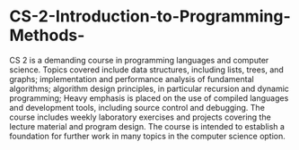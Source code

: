 # CS-2-Introduction-to-Programming-Methods-
CS 2 is a demanding course in programming languages and computer science. Topics covered include data structures, including lists, trees, and graphs; implementation and performance analysis of fundamental algorithms; algorithm design principles, in particular recursion and dynamic programming; Heavy emphasis is placed on the use of compiled languages and development tools, including source control and debugging. The course includes weekly laboratory exercises and projects covering the lecture material and program design. The course is intended to establish a foundation for further work in many topics in the computer science option.
